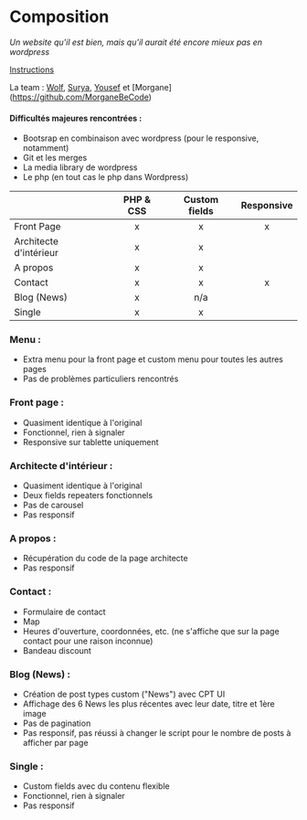 # Composition
*Un website qu'il est bien, mais qu'il aurait été encore mieux pas en wordpress*

[Instructions](https://github.com/becodeorg/LIE-Jepsen-2.14/tree/master/02-the-hill/03-wordpress/projet)

La team : [Wolf](https://github.com/rflowturing), [Surya](https://github.com/SuryaHendricks), [Yousef](https://github.com/yousefalsatouf) et [Morgane] (https://github.com/MorganeBeCode)

#### Difficultés majeures rencontrées : 
- Bootsrap en combinaison avec wordpress (pour le responsive, notamment)
- Git et les merges 
- La media library de wordpress
- Le php (en tout cas le php dans Wordpress)


|    | PHP & CSS | Custom fields | Responsive |
|----------|:-------------:|:------:|:------:|
| Front Page | x | x | x |
| Architecte d'intérieur | x | x |  |
| A propos | x | x |  |
| Contact | x | x | x |
| Blog (News) | x | n/a |  |
| Single | x | x |  |

### Menu :
- Extra menu pour la front page et custom menu pour toutes les autres pages
- Pas de problèmes particuliers rencontrés

### Front page :
- Quasiment identique à l'original
- Fonctionnel, rien à signaler
- Responsive sur tablette uniquement

### Architecte d'intérieur :
- Quasiment identique à l'original
- Deux fields repeaters fonctionnels
- Pas de carousel
- Pas responsif

### A propos :
- Récupération du code de la page architecte
- Pas responsif

### Contact :
- Formulaire de contact
- Map
- Heures d'ouverture, coordonnées, etc. (ne s'affiche que sur la page contact pour une raison inconnue)
- Bandeau discount

### Blog (News) :
- Création de post types custom ("News") avec CPT UI
- Affichage des 6 News les plus récentes avec leur date, titre et 1ère image
- Pas de pagination
- Pas responsif, pas réussi à changer le script pour le nombre de posts à afficher par page

### Single :
- Custom fields avec du contenu flexible
- Fonctionnel, rien à signaler
- Pas responsif

